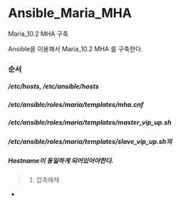 # Ansible_Maria_MHA
Maria_10.2 MHA 구축 

Ansible을 이용해서 Maria_10.2 MHA 를 구축한다.

### 순서
##### /etc/hosts, /etc/ansible/hosts
##### /etc/ansible/roles/maria/templates/mha.cnf
##### /etc/ansible/roles/maria/templates/master_vip_up.sh 
##### /etc/ansible/roles/maria/templates/slave_vip_up.sh의 
##### Hostname이 동일하게 되어있어야한다.

> 1. 압축해제
 - 



